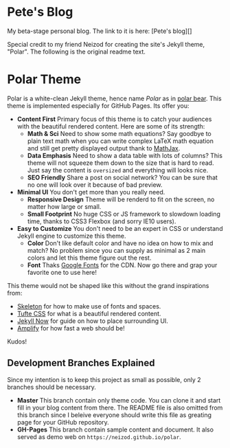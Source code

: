 Pete's Blog
===========

My beta-stage personal blog. The link to it is here: [Pete's blog][]

Special credit to my friend Neizod for creating the site's Jekyll theme, "Polar". The following is the original readme text. 


Polar Theme
===========

Polar is a white-clean Jekyll theme, hence name *Polar* as in [polar bear][]. This theme is implemented especially for GitHub Pages. Its offer you:

- __Content First__ Primary focus of this theme is to catch your audiences with the beautiful rendered content. Here are some of its strength:
  - __Math & Sci__ Need to show some math equations? Say goodbye to plain text math when you can write complex LaTeX math equation and still get pretty displayed output thank to [MathJax][].
  - __Data Emphasis__ Need to show a data table with lots of columns? This theme will not squeeze them down to the size that is hard to read. Just say the content is `oversized` and everything will looks nice.
  - __SEO Friendly__ Share a post on social network? You can be sure that no one will look over it because of bad preview.
- __Minimal UI__ You don't get more than you really need.
  - __Responsive Design__ Theme will be renderd to fit on the screen, no matter how large or small.
  - __Small Footprint__ No huge CSS or JS framework to slowdown loading time, thanks to CSS3 Flexbox (and sorry IE10 users).
- __Easy to Customize__ You don't need to be an expert in CSS or understand Jekyll engine to customize this theme.
  - __Color__ Don't like default color and have no idea on how to mix and match? No problem since you can supply as minimal as 2 main colors and let this theme figure out the rest.
  - __Font__ Thaks [Google Fonts][] for the CDN. Now go there and grap your favorite one to use here!

This theme would not be shaped like this without the grand inspirations from:

- [Skeleton][] for how to make use of fonts and spaces.
- [Tufte CSS][] for what is a beautiful rendered content.
- [Jekyll Now][] for guide on how to place surrounding UI.
- [Amplify][] for how fast a web should be!

Kudos!


Development Branches Explained
------------------------------

Since my intention is to keep this project as small as possible, only 2 branches should be necessary.

- __Master__ This branch contain only theme code. You can clone it and start fill in your blog content from there. The README file is also omitted from this branch since I beleive everyone should write this file as greating page for your GitHub repository.
- __GH-Pages__ This branch contain sample content and document. It also served as demo web on `https://neizod.github.io/polar`.


[polar bear]: //en.wikipedia.org/wiki/Polar_bear

[MathJax]: //www.mathjax.org/
[Google Fonts]: //fonts.google.com/

[Skeleton]: //getskeleton.com/
[Tufte CSS]: //edwardtufte.github.io/tufte-css/
[Jekyll Now]: //github.com/barryclark/jekyll-now
[Amplify]: //github.com/ageitgey/amplify

